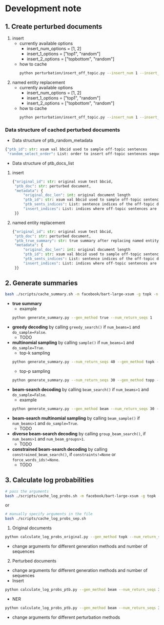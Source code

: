 # Development note

## 1. Create perturbed documents
1. insert
   * currently available options
     * insert_num_options = [1, 2]
     * insert_1_options = ["top1", "random"]
     * insert_2_options = ["topbottom", "random"]
   * how to cache
        ``` bash
        python perturbation/insert_off_topic.py --insert_num 1 --insert_position top1
        ```
2. named entity replacement
   * currently available options
     * insert_num_options = [1, 2]
     * insert_1_options = ["top1", "random"]
     * insert_2_options = ["topbottom", "random"]
   * how to cache
        ``` bash
        python perturbation/insert_off_topic.py --insert_num 1 --insert_position top1
        ```

### Data structure of cached perturbed documents
* Data structure of ptb_random_metadata
``` python
{"ptb_id": str: xsum val bbcid used to sample off-topic sentences
 "random_select_order": List: order to insert off-topic sentences sequentially}
```

* Data structure of ptb_docs_list
1. insert
    ``` python
    {"original_id": str: original xsum test bbcid,
     "ptb_doc": str: perturbed document,
     "metadata": {
         "original_doc_len": int: original document length
         "ptb_id": str: xsum val bbcid used to sample off-topic sentences
         "ptb_sents_indices": List: sentence indices of the off-topic document
         "insert_indices": List: indices where off-topic sentences are inserted to the original document
     }}
    ```
2. named entity replacement
    ``` python
    {"original_id": str: original xsum test bbcid,
     "ptb_doc": str: perturbed document,
     "ptb_true_summary": str: true summary after replacing named entity,
     "metadata": {
         "original_doc_len": int: original document length
         "ptb_id": str: xsum val bbcid used to sample off-topic sentences
         "ptb_sents_indices": List: sentence indices of the off-topic document
         "insert_indices": List: indices where off-topic sentences are inserted to the original document
     }}
    ```

## 2. Generate summaries
```bash
bash ./scripts/cache_summary.sh -m facebook/bart-large-xsum -g topk -n 40 -k 100
```
* **true summary**
  * example
  ``` bash
  python generate_summary.py --gen_method true --num_return_seqs 1
  ```
* **greedy decoding** by calling `greedy_search()` if `num_beams=1` and `do_sample=False`.
  * TODO
* **multinomial sampling** by calling `sample()` if `num_beams=1` and `do_sample=True`.
  * top-k sampling
  ```bash
  python generate_summary.py --num_return_seqs 40 --gen_method topk --k 20 
  ```
  * top-p sampling
  ```bash
  python generate_summary.py --num_return_seqs 30 --gen_method topp --p 0.8 
  ```
* **beam-search decoding** by calling `beam_search()` if `num_beams>1` and `do_sample=False`.
  * example
  ``` bash
  python generate_summary.py --gen_method beam --num_return_seqs 30 --num_beams 30 
  ```
* **beam-search multinomial sampling** by calling `beam_sample()` if `num_beams>1` and `do_sample=True`.
  * TODO
* **diverse beam-search decoding** by calling `group_beam_search()`, if `num_beams>1` and `num_beam_groups>1`.
  * TODO
* **constrained beam-search decoding** by calling `constrained_beam_search()`, if `constraints!=None` or `force_words_ids!=None`.
  * TODO

## 3. Calculate log probabilities
```bash
# pass the arguments
bash ./scripts/cache_log_probs.sh -m facebook/bart-large-xsum -g topk -n 40 -k 100
```
or
```bash
# manually specify arguments in the file
bash ./scripts/cache_log_probs_sep.sh
```
1. Original documents
  ```bash
  python calculate_log_probs_original.py --gen_method topk --num_return_seqs 40 --k 100
  ```
  * change arguments for different generation methods and number of sequences

2. Perturbed documents
  * change arguments for different generation methods and number of sequences
  * Insert
  ```bash
  python calculate_log_probs_ptb.py --gen_method beam --num_return_seqs 30 --num_beams 30 --ptb_method insert --insert_num 1 --insert_position top1
  ```
  * NER
  ```bash
  python calculate_log_probs_ptb.py --gen_method beam --num_return_seqs 30 --num_beams 30 --ptb_method ner
  ```
  * change arguments for different perturbation methods